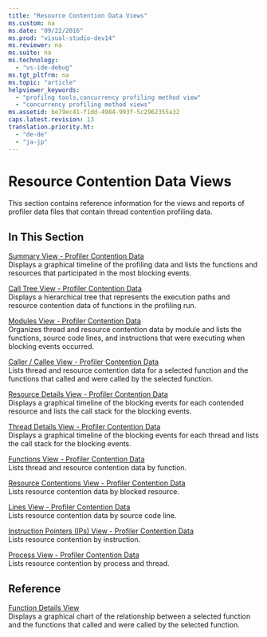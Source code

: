 ```yaml
---
title: "Resource Contention Data Views"
ms.custom: na
ms.date: "09/22/2016"
ms.prod: "visual-studio-dev14"
ms.reviewer: na
ms.suite: na
ms.technology: 
  - "vs-ide-debug"
ms.tgt_pltfrm: na
ms.topic: "article"
helpviewer_keywords: 
  - "profilng tools,concurrency profiling method view"
  - "concurrency profiling method views"
ms.assetid: be79ec41-f1dd-4984-993f-5c2962355a32
caps.latest.revision: 13
translation.priority.ht: 
  - "de-de"
  - "ja-jp"
---
```

# Resource Contention Data Views
This section contains reference information for the views and reports of profiler data files that contain thread contention profiling data.  
  
## In This Section  
 [Summary View - Profiler Contention Data](../VS_csharp/resource-contention-data-views.md)  
 Displays a graphical timeline of the profiling data and lists the functions and resources that participated in the most blocking events.  
  
 [Call Tree View - Profiler Contention Data](../VS_csharp/call-tree-view---contention-data.md)  
 Displays a hierarchical tree that represents the execution paths and resource contention data of functions in the profiling run.  
  
 [Modules View - Profiler Contention Data](../VS_csharp/modules-view---contention-data.md)  
 Organizes thread and resource contention data by module and lists the functions, source code lines, and instructions that were executing when blocking events occurred.  
  
 [Caller / Callee View - Profiler Contention Data](../VS_csharp/caller---callee-view----contention-data.md)  
 Lists thread and resource contention data for a selected function and the functions that called and were called by the selected function.  
  
 [Resource Details View - Profiler Contention Data](../VS_csharp/resource-details-view---contention-data.md)  
 Displays a graphical timeline of the blocking events for each contended resource and lists the call stack for the blocking events.  
  
 [Thread Details View - Profiler Contention Data](../VS_csharp/thread-details-view---contention-data.md)  
 Displays a graphical timeline of the blocking events for each thread and lists the call stack for the blocking events.  
  
 [Functions View - Profiler Contention Data](../VS_csharp/functions-view---contention-data.md)  
 Lists thread and resource contention data by function.  
  
 [Resource Contentions View - Profiler Contention Data](../VS_csharp/resource-contentions-view---contention-data.md)  
 Lists resource contention data by blocked resource.  
  
 [Lines View - Profiler Contention Data](../VS_csharp/lines-view---contention-data.md)  
 Lists resource contention data by source code line.  
  
 [Instruction Pointers (IPs) View - Profiler Contention Data](../VS_csharp/instruction-pointers--ips--view---contention-data.md)  
 Lists resource contention by instruction.  
  
 [Process View - Profiler Contention Data](../VS_csharp/process-view---contention-data.md)  
 Lists resource contention by process and thread.  
  
## Reference  
 [Function Details View](../VS_csharp/function-details-view.md)  
 Displays a graphical chart of the relationship between a selected function and the functions that called and were called by the selected function.